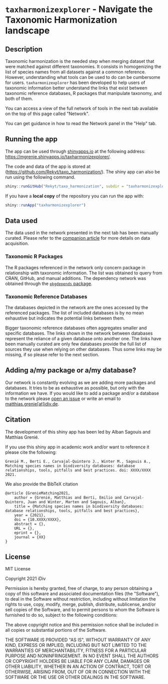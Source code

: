 # `taxharmonizexplorer` - Navigate the Taxonomic Harmonization landscape

## Description

Taxonomic harmonization is the needed step when merging dataset that were matched against different taxonomies. It consists in homogenizing the list of species names from all datasets against a common reference. However, understanding what tools can be used to do can be cumbersome for users.
`taxharmonizexplorer` has been developed to help users of taxonomic information better understand the links that exist between taxonomic reference databases, R packages that manipulate taxonomy, and both of them.

You can access a view of the full network of tools in the <a onclick="customHref(&#39;network&#39;)">next tab</a> available on the top of this page called <a onclick="customHref(&#39;network&#39;)">"Network"</a>.

You can get guidance in how to read the Network panel in the <a onclick="customHref(&#39;help&#39;)">"Help" tab</a>.

## Running the app

The app can be used through [shinyapps.io](https://shinyapps.io) at the following address: https://mgrenie.shinyapps.io/taxharmonizexplorer/.

The code and data of the app is stored at (https://github.com/Rekyt/taxo_harmonization/).
The shiny app can also be run using the following command.

```r
shiny::runGitHub("Rekyt/taxo_harmonization", subdir = "taxharmonizexplorer")
```

If you have a **local copy** of the repository you can run the app with:

```r
shiny::runApp("taxharmonizexplorer")
```


## Data used

The data used in the network presented in the next tab has been manually curated. Please refer to the [companion article](https://doi.org/XXXX) for more details on data acquisition.

### Taxonomic R Packages

The R packages referenced in the network only concern package in relationship with taxonomic information. The list was obtained to query from CRAN, GitHub, and manual additions. The dependency network was obtained through the [`pkgdepends` package](https://cran.r-project.org/package=pkgdepends).

### Taxonomic Reference Databases

The databases depicted in the network are the ones accessed by the referenced packages. The list of included databases is by no mean exhaustive but indicates the potential links between them.

Bigger taxonomic reference databases often aggregates smaller and specific databases. The links shown in the network between databases represent the reliance of a given database onto another one. The links have been manually curated are only few databases provide the full list of sources they use when relying on other databases. Thus some links may be missing, if so please refer to the next section.


## Adding a/my package or a/my database?

Our network is constantly evolving as we are adding more packages and databases. It tries to be as exhaustive as possible, but only with the information we have. If you would like to add a package and/or a database to the network please [open an issue](https://github.com/taxo_harmonization/issues/new) or write an email to [matthias.grenie[at]idiv.de](mailto:matthias.grenie@idiv.de).


## Citation

The development of this shiny app has been led by Alban Sagouis and Matthias Grenié.

If you use this shiny app in academic work and/or want to reference it please cite the following:

```
Grenié M., Berti E., Carvajal-Quintero J., Winter M., Sagouis A., Matching species names in biodiversity databases: database relationships, tools, pitfalls and best practices. doi: XXXX/XXXX 2021.
```

We also provide the BibTeX citation

```
@article {GrenieMatching2021,
	author = {Grenié, Matthias and Berti, Emilio and Carvajal-Quintero, Juan and Winter, Marten and Sagouis, Alban},
	title = {Matching species names in biodiversity databases: database relationships, tools, pitfalls and best practices},
	year = {2021},
	doi = {10.XXXX/XXXX},
	abstract = {},
	URL = {},
	eprint = {},
	journal = {XX}
}

```


## License

MIT License

Copyright 2021 iDiv

Permission is hereby granted, free of charge, to any person obtaining a copy of this software and associated documentation files (the "Software"), to deal in the Software without restriction, including without limitation the rights to use, copy, modify, merge, publish, distribute, sublicense, and/or sell copies of the Software, and to permit persons to whom the Software is furnished to do so, subject to the following conditions:

The above copyright notice and this permission notice shall be included in all copies or substantial portions of the Software.

THE SOFTWARE IS PROVIDED "AS IS", WITHOUT WARRANTY OF ANY KIND, EXPRESS OR IMPLIED, INCLUDING BUT NOT LIMITED TO THE WARRANTIES OF MERCHANTABILITY, FITNESS FOR A PARTICULAR PURPOSE AND NONINFRINGEMENT. IN NO EVENT SHALL THE AUTHORS OR COPYRIGHT HOLDERS BE LIABLE FOR ANY CLAIM, DAMAGES OR OTHER LIABILITY, WHETHER IN AN ACTION OF CONTRACT, TORT OR OTHERWISE, ARISING FROM, OUT OF OR IN CONNECTION WITH THE SOFTWARE OR THE USE OR OTHER DEALINGS IN THE SOFTWARE.